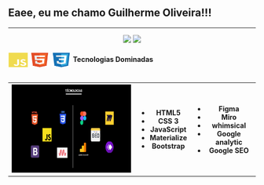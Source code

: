 ## Eaee, eu me chamo Guilherme Oliveira!!!
<hr>

<div align="center">
  <a href="https://github.com/GuilhermeDev33"></a>
  <img height="180em" src="https://github-readme-stats.vercel.app/api?username=GuilhermeDev33&show_icons=true&theme=dracula&include_all_commits=true&count_private=true"/>
  <img height="180em" src="https://github-readme-stats.vercel.app/api/top-langs/?username=GuilhermeDev33&layout=compact&langs_count=7&theme=dracula"/>
</div>



<div style="display: inline_block"><br>
  <img align="center" height="30" width="40" src="https://raw.githubusercontent.com/devicons/devicon/master/icons/javascript/javascript-plain.svg">
  <img align="center" height="30" width="40" src="https://raw.githubusercontent.com/devicons/devicon/master/icons/html5/html5-original.svg">
  <img align="center" height="30" width="40" src="https://raw.githubusercontent.com/devicons/devicon/master/icons/css3/css3-original.svg"> 
  <strong>Tecnologias Dominadas</strong>
</div>

<br>
<table>
  <th>
    <img height="180em" src="tecnologias.png">
  </th>
  <th>
      <ul>
        <li>HTML5</li>
        <li>CSS 3</li>
        <li>JavaScript</li>
        <li>Materialize</li>
        <li>Bootstrap</li>
      </ul>
  </th>
    <th>
      <ul>
        <li>Figma</li>
        <li>Miro</li>
        <li>whimsical</li>
        <li>Google analytic</li>
        <li>Google SEO</li>
      </ul>
  </th>
</table>




